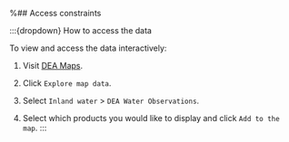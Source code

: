 %## Access constraints

:::{dropdown} How to access the data

To view and access the data interactively:

1) Visit [DEA Maps](https://maps.dea.ga.gov.au).

2) Click `Explore map data`.

3) Select `Inland water` > `DEA Water Observations`.

4) Select which products you would like to display and click `Add to the map`.
:::


